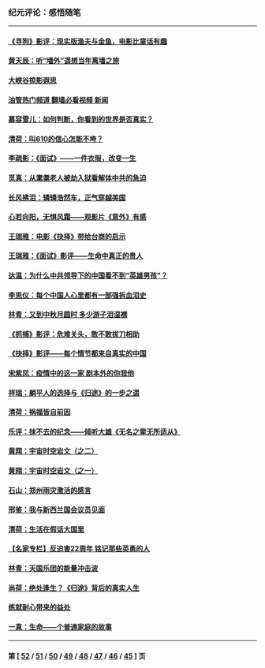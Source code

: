 ### 纪元评论：感悟随笔
---
#### [《寻狗》影评：现实版渔夫与金鱼，电影比童话有趣](../../pages/nsc1035/n13389805.md?12010330) 
#### [黄天辰：听“墙外”遥想当年离墙之旅](../../pages/nsc1035/n13377229.md?12010330) 
#### [大峡谷掠影遐思](../../pages/nsc1035/n13354743.md?12010330) 
#### [油管热门频道 翻墙必看视频 新闻](ok?12010330)
#### [慕容雪儿：如何判断，你看到的世界是否真实？](../../pages/nsc1035/n13332569.md?12010330) 
#### [清荷：叫610的信心怎能不垮？](../../pages/nsc1035/n13304848.md?12010330) 
#### [李疏影：《面试》——一件衣服，改变一生](../../pages/nsc1035/n13292494.md?12010330) 
#### [觅真：从耄耋老人被劫入狱看解体中共的急迫](../../pages/nsc1035/n13284545.md?12010330) 
#### [长风拂泪：辚辚浩然车，正气穿越美国](../../pages/nsc1035/n13284280.md?12010330) 
#### [心若向阳，无惧风霜——观影片《意外》有感](../../pages/nsc1035/n13275318.md?12010330) 
#### [王瑞雅：电影《抉择》带给台商的启示](../../pages/nsc1035/n13274064.md?12010330) 
#### [王瑞雅：《面试》影评——生命中真正的贵人](../../pages/nsc1035/n13260528.md?12010330) 
#### [达温：为什么中共领导下的中国看不到“英雄男孩”？](../../pages/nsc1035/n13257099.md?12010330) 
#### [李思仪：每个中国人心里都有一部强拆血泪史](../../pages/nsc1035/n13249632.md?12010330) 
#### [林青：又到中秋月圆时 多少游子泪湿襟](../../pages/nsc1035/n13245916.md?12010330) 
#### [《抓捕》影评：危难关头，敢不敢拔刀相助](../../pages/nsc1035/n13244251.md?12010330) 
#### [《抉择》影评——每个情节都来自真实的中国](../../pages/nsc1035/n13242564.md?12010330) 
#### [宋紫凤：疫情中的这一家 剧本外的你我他](../../pages/nsc1035/n13242358.md?12010330) 
#### [祥瑞：躺平人的选择与《归途》的一步之遥](../../pages/nsc1035/n13213201.md?12010330) 
#### [清荷：祸福皆自前因](../../pages/nsc1035/n13213177.md?12010330) 
#### [乐评：抹不去的纪念——倾听大雄《无名之辈无所适从》](../../pages/nsc1035/n13163359.md?12010330) 
#### [黄翔：宇宙时空岩文（之二）](../../pages/nsc1035/n13141116.md?12010330) 
#### [黄翔：宇宙时空岩文（之一）](../../pages/nsc1035/n13140355.md?12010330) 
#### [石山：郑州雨灾激活的感言](../../pages/nsc1035/n13135372.md?12010330) 
#### [邢鉴：我与新西兰国会议员见面](../../pages/nsc1035/n13111626.md?12010330) 
#### [清荷：生活在假话大国里](../../pages/nsc1035/n13103916.md?12010330) 
#### [【名家专栏】反迫害22周年 铭记那些英勇的人](../../pages/nsc1035/n13102771.md?12010330) 
#### [林青：天国乐团的能量冲击波](../../pages/nsc1035/n13099634.md?12010330) 
#### [尚荷：绝处逢生？《归途》背后的真实人生](../../pages/nsc1035/n13099470.md?12010330) 
#### [练就耐心带来的益处](../../pages/nsc1035/n13081876.md?12010330) 
#### [一真：生命——个普通家庭的故事](../../pages/nsc1035/n13075782.md?12010330) 

---
#### 第 [ [52](./52.md?12010330) / [51](./51.md?12010330) / [50](./50.md?12010330) / [49](./49.md?12010330) / [48](./48.md?12010330) / [47](./47.md?12010330) / [46](./46.md?12010330) / [45](./45.md?12010330) ] 页
